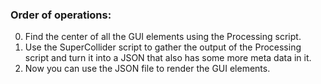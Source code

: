 ### Order of operations:
0. Find the center of all the GUI elements using the Processing script.
0. Use the SuperCollider script to gather the output of the Processing script and turn it into a JSON that also has some more meta data in it.
0. Now you can use the JSON file to render the GUI elements.
